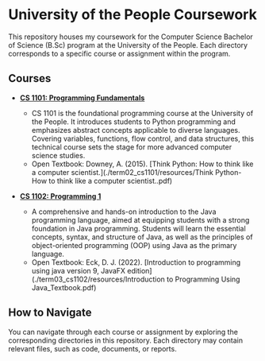 # University of the People Coursework

This repository houses my coursework for the Computer Science Bachelor of Science (B.Sc) program at the University of the People. Each directory corresponds to a specific course or assignment within the program.

## Courses

- **[CS 1101: Programming Fundamentals](https://github.com/justinsovine/university-of-the-people/tree/main/term02_cs1101)**
  - CS 1101 is the foundational programming course at the University of the People. It introduces students to Python programming and emphasizes abstract concepts applicable to diverse languages. Covering variables, functions, flow control, and data structures, this technical course sets the stage for more advanced computer science studies.
  - Open Textbook: Downey, A. (2015). [Think Python: How to think like a computer scientist.](./term02_cs1101/resources/Think Python- How to think like a computer scientist..pdf)

- **[CS 1102: Programming 1](https://github.com/justinsovine/university-of-the-people/tree/main/term03_cs1102)**
  - A comprehensive and hands-on introduction to the Java programming language, aimed at equipping students with a strong foundation in Java programming. Students will learn the essential concepts, syntax, and structure of Java, as well as the principles of object-oriented programming (OOP) using Java as the primary language.
  - Open Textbook: Eck, D. J. (2022). [Introduction to programming using java version 9, JavaFX edition](./term03_cs1102/resources/Introduction to Programming Using Java_Textbook.pdf)

## How to Navigate

You can navigate through each course or assignment by exploring the corresponding directories in this repository. Each directory may contain relevant files, such as code, documents, or reports.